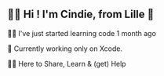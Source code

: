 ## 👋🏼 Hi ! I'm Cindie, from Lille 📍



👧🏼 I've just started learning code 1 month ago 

📱 Currently working only on Xcode. 

🫶🏼 Here to Share, Learn & (get) Help

<!--
**Cindoushka/Cindoushka** is a ✨ _special_ ✨ repository because its `README.md` (this file) appears on your GitHub profile.


